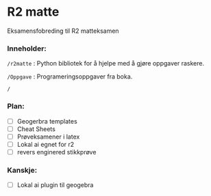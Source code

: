 # R2 matte

Eksamensfobreding til R2 matteksamen

### Inneholder:

``/r2matte`` : Python bibliotek for å hjelpe med å gjøre oppgaver raskere.

``/Oppgave`` : Programeringsoppgaver fra boka.

``/``

### Plan:

- [ ] Geogerbra templates
- [ ] Cheat Sheets
- [ ] Prøveksamener i latex
- [ ] Lokal ai egnet for r2
- [ ] revers enginered stikkprøve

### Kanskje:
- [ ] Lokal ai plugin til geogebra